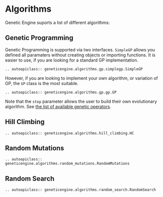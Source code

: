 # Algorithms

Genetic Engine suports a list of different algorithms:


## Genetic Programming

Genetic Programming is supported via two interfaces. `SimpleGP` allows you defined all paramaters without creating objects or importing functions.
It is easier to use, if you are looking for a standard GP implementation.

```{eval-rst}
.. autoapiclass:: geneticengine.algorithms.gp.simplegp.SimpleGP
```

However, if you are looking to implement your own algorithm, or variation of GP, the `GP` class is the most suitable.

```{eval-rst}
.. autoapiclass:: geneticengine.algorithms.gp.gp.GP
```

Note that the `step` parameter allows the user to build their own evolutionary algorithm. See [the list of available genetic operators](genetic_operators.md).


## Hill Climbing


```{eval-rst}
.. autoapiclass:: geneticengine.algorithms.hill_climbing.HC
```


## Random Mutations

```{eval-rst}
.. autoapiclass:: geneticengine.algorithms.random_mutations.RandomMutations
```

## Random Search

```{eval-rst}
.. autoapiclass:: geneticengine.algorithms.random_search.RandomSearch
```
